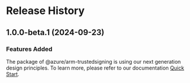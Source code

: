 # Release History
    
## 1.0.0-beta.1 (2024-09-23)

### Features Added

The package of @azure/arm-trustedsigning is using our next generation design principles. To learn more, please refer to our documentation [Quick Start](https://aka.ms/azsdk/js/mgmt/quickstart).
